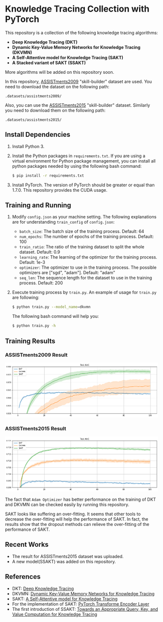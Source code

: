 # Knowledge Tracing Collection with PyTorch

This repository is a collection of the following knowledge tracing algorithms:
- **Deep Knowledge Tracing (DKT)**
- **Dynamic Key-Value Memory Networks for Knowledge Tracing (DKVMN)**
- **A Self-Attentive model for Knowledge Tracing (SAKT)**
- **A Stacked variant of SAKT (SSAKT)**

More algorithms will be added on this repository soon.

In this repository, [ASSISTments2009](https://sites.google.com/site/assistmentsdata/home/assistment-2009-2010-data) "skill-builder" dataset are used. You need to download the dataset on the following path:

```
.datasets/assistments2009/
```

Also, you can use the [ASSISTments2015](https://sites.google.com/site/assistmentsdata/home/2015-assistments-skill-builder-data) "skill-builder" dataset. Similarly you need to download them on the following path:

```
.datasets/assistments2015/
```

## Install Dependencies
1. Install Python 3.
2. Install the Python packages in `requirements.txt`. If you are using a virtual environment for Python package management, you can install all python packages needed by using the following bash command:

    ```bash
    $ pip install -r requirements.txt
    ```

3. Install PyTorch. The version of PyTorch should be greater or equal than 1.7.0. This repository provides the CUDA usage.

## Training and Running
1. Modify `config.json` as your machine setting. The following explanations are for understanding `train_config` of `config.json`:
    - `batch_size`: The batch size of the training process. Default: 64
    - `num_epochs`: The number of epochs of the training process. Default: 100
    - `train_ratio`: The ratio of the training dataset to split the whole dataset. Default: 0.9
    - `learning_rate`: The learning of the optimizer for the training process. Default: 1e-3
    - `optimizer`: The optimizer to use in the training process. The possible optimizers are ["sgd", "adam"]. Default: "adam"
    - `seq_len`: The sequence length for the dataset to use in the training process. Default: 200
2. Execute training process by `train.py`. An example of usage for `train.py` are following:

    ```bash
    $ python train.py --model_name=dkvmn
    ```

    The following bash command will help you:

    ```bash
    $ python train.py -h
    ```

## Training Results

### ASSISTments2009 Result
![](/assets/img/README/README_2021-05-21-09-16-23.png)

### ASSISTments2015 Result
![](/assets/img/README/README_2021-06-01-10-24-23.png)

The fact that `Adam Optimizer` has better performance on the training of DKT and DKVMN can be checked easily by running this repository.

SAKT looks like suffering an over-fitting. It seems that other tools to decrease the over-fitting will help the performance of SAKT. In fact, the results show that the dropout methods can relieve the over-fitting of the performance of SAKT.

## Recent Works
- The result for ASSISTments2015 dataset was uploaded.
- A new model(SSAKT) was added on this repository.

## References
- DKT: [Deep Knowledge Tracing](https://papers.nips.cc/paper/5654-deep-knowledge-tracing.pdf)
- DKVMN: [Dynamic Key-Value Memory Networks for Knowledge Tracing](https://arxiv.org/pdf/1611.08108.pdf)
- SAKT: [A Self-Attentive model for Knowledge Tracing](https://arxiv.org/pdf/1907.06837.pdf)
- For the implementation of SAKT: [PyTorch Transforme Encoder Layer](https://pytorch.org/docs/stable/_modules/torch/nn/modules/transformer.html#TransformerEncoderLayer)
- The first introduction of SSAKT: [Towards an Appropriate Query, Key, and Value
Computation for Knowledge Tracing](https://arxiv.org/pdf/2002.07033.pdf)
